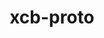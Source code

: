 ---
title: "xcb-proto"
layout: cache
categories: [package, develop]
meta: {"compilers": ["none"], "num_specs": 101, "num_specs_by_stack": {"data-vis-sdk": 15, "e4s-oneapi": 12, "e4s-rocm-external": 15, "hep": 16, "ml-linux-x86_64-rocm": 16, "root": 101}, "oss": ["ubuntu20.04", "ubuntu22.04", "ubuntu24.04"], "platforms": ["linux"], "stacks": ["data-vis-sdk", "e4s-oneapi", "e4s-rocm-external", "hep", "ml-linux-x86_64-rocm", "root"], "targets": ["x86_64_v3"], "versions": ["1.17.0"]}
spec_details: [{"compiler": "none", "hash": "34pktryzrreex7c5oemt27vfkjuggbsk", "os": "ubuntu22.04", "platform": "linux", "size": "-", "stacks": ["e4s-rocm-external", "root"], "target": "x86_64_v3", "variants": ["build_system=autotools"], "versions": ["1.17.0"]}, {"compiler": "none", "hash": "3fchl4zp5espksyom2scuhtrrwxmumci", "os": "ubuntu24.04", "platform": "linux", "size": "-", "stacks": ["ml-linux-x86_64-rocm", "root"], "target": "x86_64_v3", "variants": ["build_system=autotools"], "versions": ["1.17.0"]}, {"compiler": "none", "hash": "3h4yjqr4sj3phfvvkes7i3u2ezhevxd3", "os": "ubuntu22.04", "platform": "linux", "size": "-", "stacks": ["e4s-oneapi", "root"], "target": "x86_64_v3", "variants": ["build_system=autotools"], "versions": ["1.17.0"]}, {"compiler": "none", "hash": "3u72boq5hap5xcj4bq6xgtutumkwfk37", "os": "ubuntu22.04", "platform": "linux", "size": "-", "stacks": ["root"], "target": "x86_64_v3", "variants": ["build_system=autotools"], "versions": ["1.17.0"]}, {"compiler": "none", "hash": "3xpct3trjiablutf4k2g6j4gs2wjxh3y", "os": "ubuntu22.04", "platform": "linux", "size": "-", "stacks": ["e4s-oneapi", "root"], "target": "x86_64_v3", "variants": ["build_system=autotools"], "versions": ["1.17.0"]}, {"compiler": "none", "hash": "4iw2ldzxeq2nc6qsxeljctty5mg6sey3", "os": "ubuntu22.04", "platform": "linux", "size": "-", "stacks": ["root"], "target": "x86_64_v3", "variants": ["build_system=autotools"], "versions": ["1.17.0"]}, {"compiler": "none", "hash": "4lkswsbfp4yg7f2qibkzj6vqjzdz2v62", "os": "ubuntu22.04", "platform": "linux", "size": "-", "stacks": ["e4s-oneapi", "root"], "target": "x86_64_v3", "variants": ["build_system=autotools"], "versions": ["1.17.0"]}, {"compiler": "none", "hash": "4mpndlf4e4lvhah2775cbqsjrwx3xafy", "os": "ubuntu22.04", "platform": "linux", "size": "-", "stacks": ["e4s-oneapi", "root"], "target": "x86_64_v3", "variants": ["build_system=autotools"], "versions": ["1.17.0"]}, {"compiler": "none", "hash": "4olkmn7wmgcgpwlj4ynyqpr7d32ttkmd", "os": "ubuntu22.04", "platform": "linux", "size": "-", "stacks": ["e4s-rocm-external", "root"], "target": "x86_64_v3", "variants": ["build_system=autotools"], "versions": ["1.17.0"]}, {"compiler": "none", "hash": "4ssdp7qjozciotjkmb2kiimvzthg5s5p", "os": "ubuntu22.04", "platform": "linux", "size": "-", "stacks": ["e4s-rocm-external", "root"], "target": "x86_64_v3", "variants": ["build_system=autotools"], "versions": ["1.17.0"]}, {"compiler": "none", "hash": "53hfscaktwrlz2r7kcskv4a5dwigzzwj", "os": "ubuntu22.04", "platform": "linux", "size": "-", "stacks": ["e4s-rocm-external", "hep", "root"], "target": "x86_64_v3", "variants": ["build_system=autotools"], "versions": ["1.17.0"]}, {"compiler": "none", "hash": "5ezedjzkrg7ogawl6n35fwqqq4cv77z6", "os": "ubuntu24.04", "platform": "linux", "size": "-", "stacks": ["ml-linux-x86_64-rocm", "root"], "target": "x86_64_v3", "variants": ["build_system=autotools"], "versions": ["1.17.0"]}, {"compiler": "none", "hash": "5xb3gxj2qzkh4dwxnomrtfv4c5trawmf", "os": "ubuntu22.04", "platform": "linux", "size": "-", "stacks": ["e4s-rocm-external", "root"], "target": "x86_64_v3", "variants": ["build_system=autotools"], "versions": ["1.17.0"]}, {"compiler": "none", "hash": "6dkz5oubcst4yeyaoi52ltqrm22bkibe", "os": "ubuntu22.04", "platform": "linux", "size": "-", "stacks": ["hep", "root"], "target": "x86_64_v3", "variants": ["build_system=autotools"], "versions": ["1.17.0"]}, {"compiler": "none", "hash": "7oez52bpywq6pu2whda2ltx4pbrsjuw2", "os": "ubuntu22.04", "platform": "linux", "size": "-", "stacks": ["hep", "root"], "target": "x86_64_v3", "variants": ["build_system=autotools"], "versions": ["1.17.0"]}, {"compiler": "none", "hash": "a2mxx2bwdvqcfwdachlypqnmw56cn3sy", "os": "ubuntu22.04", "platform": "linux", "size": "-", "stacks": ["root"], "target": "x86_64_v3", "variants": ["build_system=autotools"], "versions": ["1.17.0"]}, {"compiler": "none", "hash": "aolwiaoszymlunxw6axjodf66642pe4j", "os": "ubuntu24.04", "platform": "linux", "size": "-", "stacks": ["ml-linux-x86_64-rocm", "root"], "target": "x86_64_v3", "variants": ["build_system=autotools"], "versions": ["1.17.0"]}, {"compiler": "none", "hash": "aspumabkwxd2vrbemblxdtvy7apawysb", "os": "ubuntu24.04", "platform": "linux", "size": "-", "stacks": ["ml-linux-x86_64-rocm", "root"], "target": "x86_64_v3", "variants": ["build_system=autotools"], "versions": ["1.17.0"]}, {"compiler": "none", "hash": "bbwxalg24a2zrjgpeojg3luelzkomlqd", "os": "ubuntu22.04", "platform": "linux", "size": "-", "stacks": ["e4s-rocm-external", "root"], "target": "x86_64_v3", "variants": ["build_system=autotools"], "versions": ["1.17.0"]}, {"compiler": "none", "hash": "bluxhqhi7cz3lbeuxvqoujtlvuosc2h3", "os": "ubuntu22.04", "platform": "linux", "size": "-", "stacks": ["e4s-oneapi", "root"], "target": "x86_64_v3", "variants": ["build_system=autotools"], "versions": ["1.17.0"]}, {"compiler": "none", "hash": "bnov3mja5wkrq24tjyzpts6nfh4h7wb3", "os": "ubuntu22.04", "platform": "linux", "size": "-", "stacks": ["e4s-oneapi", "root"], "target": "x86_64_v3", "variants": ["build_system=autotools"], "versions": ["1.17.0"]}, {"compiler": "none", "hash": "bv47x7zqbkwfwrxae2hvjxmfth5fkrzj", "os": "ubuntu22.04", "platform": "linux", "size": "-", "stacks": ["e4s-rocm-external", "root"], "target": "x86_64_v3", "variants": ["build_system=autotools"], "versions": ["1.17.0"]}, {"compiler": "none", "hash": "byiqzlamb52zd2upyrsddfpt2nxobvtn", "os": "ubuntu24.04", "platform": "linux", "size": "-", "stacks": ["ml-linux-x86_64-rocm", "root"], "target": "x86_64_v3", "variants": ["build_system=autotools"], "versions": ["1.17.0"]}, {"compiler": "none", "hash": "c7zaibjz7jkxlqixjq5ckegyadr5xxzs", "os": "ubuntu22.04", "platform": "linux", "size": "-", "stacks": ["e4s-rocm-external", "root"], "target": "x86_64_v3", "variants": ["build_system=autotools"], "versions": ["1.17.0"]}, {"compiler": "none", "hash": "cekutwmhz4bk4nbhyxomqjy5ywcdcorb", "os": "ubuntu22.04", "platform": "linux", "size": "-", "stacks": ["root"], "target": "x86_64_v3", "variants": ["build_system=autotools"], "versions": ["1.17.0"]}, {"compiler": "none", "hash": "cz74dnbx4jbtuxhbordylbjsa7kuddx7", "os": "ubuntu22.04", "platform": "linux", "size": "-", "stacks": ["root"], "target": "x86_64_v3", "variants": ["build_system=autotools"], "versions": ["1.17.0"]}, {"compiler": "none", "hash": "dbkfoxvwy5q2zkpcyiqglujp522qpky5", "os": "ubuntu22.04", "platform": "linux", "size": "-", "stacks": ["hep", "root"], "target": "x86_64_v3", "variants": ["build_system=autotools"], "versions": ["1.17.0"]}, {"compiler": "none", "hash": "dowxvaeajcd6cpgr5uwotvdkzru46qyr", "os": "ubuntu22.04", "platform": "linux", "size": "-", "stacks": ["hep", "root"], "target": "x86_64_v3", "variants": ["build_system=autotools"], "versions": ["1.17.0"]}, {"compiler": "none", "hash": "dzznhqqtw4yiwfygnox3kir5sguk3ioe", "os": "ubuntu20.04", "platform": "linux", "size": "-", "stacks": ["data-vis-sdk", "root"], "target": "x86_64_v3", "variants": ["build_system=autotools"], "versions": ["1.17.0"]}, {"compiler": "none", "hash": "e77mhwzqr42y2mhdsgnmv53qzq2igujh", "os": "ubuntu22.04", "platform": "linux", "size": "-", "stacks": ["e4s-rocm-external", "root"], "target": "x86_64_v3", "variants": ["build_system=autotools"], "versions": ["1.17.0"]}, {"compiler": "none", "hash": "efwmwuq6l5ztkfthsgjyy2uukhisc2x7", "os": "ubuntu22.04", "platform": "linux", "size": "-", "stacks": ["root"], "target": "x86_64_v3", "variants": ["build_system=autotools"], "versions": ["1.17.0"]}, {"compiler": "none", "hash": "erfecavvamei4nnpffmrzmqqr2hd3q5s", "os": "ubuntu24.04", "platform": "linux", "size": "-", "stacks": ["ml-linux-x86_64-rocm", "root"], "target": "x86_64_v3", "variants": ["build_system=autotools"], "versions": ["1.17.0"]}, {"compiler": "none", "hash": "f7l52sfc2iaxva2ykifnrjjgknuzycni", "os": "ubuntu20.04", "platform": "linux", "size": "-", "stacks": ["data-vis-sdk", "root"], "target": "x86_64_v3", "variants": ["build_system=autotools"], "versions": ["1.17.0"]}, {"compiler": "none", "hash": "fhdu6yfgtqr4cndwpkgnisp6joxs2gu2", "os": "ubuntu22.04", "platform": "linux", "size": "-", "stacks": ["root"], "target": "x86_64_v3", "variants": ["build_system=autotools"], "versions": ["1.17.0"]}, {"compiler": "none", "hash": "fnpmkufjgmhpxxw2sdyjpsgkjzgna2pd", "os": "ubuntu22.04", "platform": "linux", "size": "-", "stacks": ["root"], "target": "x86_64_v3", "variants": ["build_system=autotools"], "versions": ["1.17.0"]}, {"compiler": "none", "hash": "fo5f7ekkd6sinesj23d3i5xyjktxhth6", "os": "ubuntu22.04", "platform": "linux", "size": "-", "stacks": ["e4s-oneapi", "root"], "target": "x86_64_v3", "variants": ["build_system=autotools"], "versions": ["1.17.0"]}, {"compiler": "none", "hash": "gponqrfg4d76gp5hxxhw266gddusjvun", "os": "ubuntu20.04", "platform": "linux", "size": "-", "stacks": ["data-vis-sdk", "root"], "target": "x86_64_v3", "variants": ["build_system=autotools"], "versions": ["1.17.0"]}, {"compiler": "none", "hash": "hd2pkvbq4weppcyv62gsjkv4bsbsasjw", "os": "ubuntu22.04", "platform": "linux", "size": "-", "stacks": ["root"], "target": "x86_64_v3", "variants": ["build_system=autotools"], "versions": ["1.17.0"]}, {"compiler": "none", "hash": "hn7io76gt3jej2mfgzzxpiqjksgret4m", "os": "ubuntu24.04", "platform": "linux", "size": "-", "stacks": ["ml-linux-x86_64-rocm", "root"], "target": "x86_64_v3", "variants": ["build_system=autotools"], "versions": ["1.17.0"]}, {"compiler": "none", "hash": "hwqdgxdqfnoidj66fbaadjvkv6ea4mxc", "os": "ubuntu20.04", "platform": "linux", "size": "-", "stacks": ["data-vis-sdk", "root"], "target": "x86_64_v3", "variants": ["build_system=autotools"], "versions": ["1.17.0"]}, {"compiler": "none", "hash": "i2bw3mai5jfykjmcjnngm2fiwygv2555", "os": "ubuntu22.04", "platform": "linux", "size": "-", "stacks": ["root"], "target": "x86_64_v3", "variants": ["build_system=autotools"], "versions": ["1.17.0"]}, {"compiler": "none", "hash": "i6bahfezpscfued54pvjofc3rcw4vq7t", "os": "ubuntu22.04", "platform": "linux", "size": "-", "stacks": ["e4s-rocm-external", "root"], "target": "x86_64_v3", "variants": ["build_system=autotools"], "versions": ["1.17.0"]}, {"compiler": "none", "hash": "i7h4gvi2gmlkoj47qpijrjget7wzy2le", "os": "ubuntu22.04", "platform": "linux", "size": "-", "stacks": ["hep", "root"], "target": "x86_64_v3", "variants": ["build_system=autotools"], "versions": ["1.17.0"]}, {"compiler": "none", "hash": "idqak6lyhslbf5hholll2dljilg4vqlo", "os": "ubuntu22.04", "platform": "linux", "size": "-", "stacks": ["root"], "target": "x86_64_v3", "variants": ["build_system=autotools"], "versions": ["1.17.0"]}, {"compiler": "none", "hash": "isxti2cqqbsr3eqw26hyiskfghnm2pxj", "os": "ubuntu22.04", "platform": "linux", "size": "-", "stacks": ["root"], "target": "x86_64_v3", "variants": ["build_system=autotools"], "versions": ["1.17.0"]}, {"compiler": "none", "hash": "ja7ujudfqf7e47vdufpacjvisjgydabx", "os": "ubuntu22.04", "platform": "linux", "size": "-", "stacks": ["e4s-oneapi", "root"], "target": "x86_64_v3", "variants": ["build_system=autotools"], "versions": ["1.17.0"]}, {"compiler": "none", "hash": "jbqjxhffjhewqioii6nm6ui7eqih3znf", "os": "ubuntu22.04", "platform": "linux", "size": "-", "stacks": ["root"], "target": "x86_64_v3", "variants": ["build_system=autotools"], "versions": ["1.17.0"]}, {"compiler": "none", "hash": "jkpugyjljcj7jqiyn3s5aqrgt3b3dbbe", "os": "ubuntu22.04", "platform": "linux", "size": "-", "stacks": ["root"], "target": "x86_64_v3", "variants": ["build_system=autotools"], "versions": ["1.17.0"]}, {"compiler": "none", "hash": "js3r3jxmancz52bs7kfm5igb2szsxsol", "os": "ubuntu24.04", "platform": "linux", "size": "-", "stacks": ["ml-linux-x86_64-rocm", "root"], "target": "x86_64_v3", "variants": ["build_system=autotools"], "versions": ["1.17.0"]}, {"compiler": "none", "hash": "jvabskvgzhfu6xt4lbbsip5qfybccpjy", "os": "ubuntu22.04", "platform": "linux", "size": "-", "stacks": ["e4s-oneapi", "root"], "target": "x86_64_v3", "variants": ["build_system=autotools"], "versions": ["1.17.0"]}, {"compiler": "none", "hash": "jwfreytdd7vwcg6c4cggigjdxem2rjcm", "os": "ubuntu22.04", "platform": "linux", "size": "-", "stacks": ["hep", "root"], "target": "x86_64_v3", "variants": ["build_system=autotools"], "versions": ["1.17.0"]}, {"compiler": "none", "hash": "jztccsu4mihll27vxhyiwo7nun4dshcv", "os": "ubuntu22.04", "platform": "linux", "size": "-", "stacks": ["e4s-rocm-external", "root"], "target": "x86_64_v3", "variants": ["build_system=autotools"], "versions": ["1.17.0"]}, {"compiler": "none", "hash": "kedoiy623neskwn6f4thj5tl7ds7h6wh", "os": "ubuntu20.04", "platform": "linux", "size": "-", "stacks": ["data-vis-sdk", "root"], "target": "x86_64_v3", "variants": ["build_system=autotools"], "versions": ["1.17.0"]}, {"compiler": "none", "hash": "kezh3ylrvn5yafanwzewiyojmbdzdi2d", "os": "ubuntu22.04", "platform": "linux", "size": "-", "stacks": ["root"], "target": "x86_64_v3", "variants": ["build_system=autotools"], "versions": ["1.17.0"]}, {"compiler": "none", "hash": "kfboc64ruy43q6qb5ybkfb7tmrbn6go7", "os": "ubuntu22.04", "platform": "linux", "size": "-", "stacks": ["e4s-rocm-external", "root"], "target": "x86_64_v3", "variants": ["build_system=autotools"], "versions": ["1.17.0"]}, {"compiler": "none", "hash": "khnbtnmy4tj44gpin4357bdeiqftyacc", "os": "ubuntu20.04", "platform": "linux", "size": "-", "stacks": ["data-vis-sdk", "root"], "target": "x86_64_v3", "variants": ["build_system=autotools"], "versions": ["1.17.0"]}, {"compiler": "none", "hash": "khxe347mbeczzoyg4hbctxb4e3fxxupy", "os": "ubuntu22.04", "platform": "linux", "size": "-", "stacks": ["root"], "target": "x86_64_v3", "variants": ["build_system=autotools"], "versions": ["1.17.0"]}, {"compiler": "none", "hash": "kt343tkgqbbyguaecbugf2dxbk4cnjgb", "os": "ubuntu24.04", "platform": "linux", "size": "-", "stacks": ["ml-linux-x86_64-rocm", "root"], "target": "x86_64_v3", "variants": ["build_system=autotools"], "versions": ["1.17.0"]}, {"compiler": "none", "hash": "l3wbxoxdcvijun72tlwiuwin2iefx5jn", "os": "ubuntu22.04", "platform": "linux", "size": "-", "stacks": ["hep", "root"], "target": "x86_64_v3", "variants": ["build_system=autotools"], "versions": ["1.17.0"]}, {"compiler": "none", "hash": "lcbz2kxpkteyourdr4o434fduq4shqx3", "os": "ubuntu22.04", "platform": "linux", "size": "-", "stacks": ["root"], "target": "x86_64_v3", "variants": ["build_system=autotools"], "versions": ["1.17.0"]}, {"compiler": "none", "hash": "ldmmknuvrkoy22nztiexd4k47liykcof", "os": "ubuntu22.04", "platform": "linux", "size": "-", "stacks": ["root"], "target": "x86_64_v3", "variants": ["build_system=autotools"], "versions": ["1.17.0"]}, {"compiler": "none", "hash": "lsxshglfsgpxle2h3bdaznzrh7vvbq4p", "os": "ubuntu24.04", "platform": "linux", "size": "-", "stacks": ["ml-linux-x86_64-rocm", "root"], "target": "x86_64_v3", "variants": ["build_system=autotools"], "versions": ["1.17.0"]}, {"compiler": "none", "hash": "ly4rnsahpimicjl7r37bgalpjjp4oxf5", "os": "ubuntu20.04", "platform": "linux", "size": "-", "stacks": ["data-vis-sdk", "root"], "target": "x86_64_v3", "variants": ["build_system=autotools"], "versions": ["1.17.0"]}, {"compiler": "none", "hash": "mklvjvrqge3vqacegjbx6f22dedp52ky", "os": "ubuntu22.04", "platform": "linux", "size": "-", "stacks": ["root"], "target": "x86_64_v3", "variants": ["build_system=autotools"], "versions": ["1.17.0"]}, {"compiler": "none", "hash": "mljdlvhf77bteeqolkqkk3ek4ubrpzkf", "os": "ubuntu20.04", "platform": "linux", "size": "-", "stacks": ["data-vis-sdk", "root"], "target": "x86_64_v3", "variants": ["build_system=autotools"], "versions": ["1.17.0"]}, {"compiler": "none", "hash": "mls3dq3g2pqsgvil3owzo2d6sol4tin7", "os": "ubuntu22.04", "platform": "linux", "size": "-", "stacks": ["root"], "target": "x86_64_v3", "variants": ["build_system=autotools"], "versions": ["1.17.0"]}, {"compiler": "none", "hash": "msfsz3fi6lqzhiurlddvaq7m6wdmn4e5", "os": "ubuntu22.04", "platform": "linux", "size": "-", "stacks": ["e4s-oneapi", "root"], "target": "x86_64_v3", "variants": ["build_system=autotools"], "versions": ["1.17.0"]}, {"compiler": "none", "hash": "mttx63capdqmwx2nj4lsbdi5nx56vimz", "os": "ubuntu22.04", "platform": "linux", "size": "-", "stacks": ["root"], "target": "x86_64_v3", "variants": ["build_system=autotools"], "versions": ["1.17.0"]}, {"compiler": "none", "hash": "np27pa6autr4cwyuxjyoxxb3ck2r72bn", "os": "ubuntu22.04", "platform": "linux", "size": "-", "stacks": ["e4s-oneapi", "root"], "target": "x86_64_v3", "variants": ["build_system=autotools"], "versions": ["1.17.0"]}, {"compiler": "none", "hash": "nywjxfq7rzgxsmhdrrxqgj7xkrx46wi2", "os": "ubuntu22.04", "platform": "linux", "size": "-", "stacks": ["hep", "root"], "target": "x86_64_v3", "variants": ["build_system=autotools"], "versions": ["1.17.0"]}, {"compiler": "none", "hash": "o43wytux4pfqs3knjh2cjazijx4ydqqq", "os": "ubuntu24.04", "platform": "linux", "size": "-", "stacks": ["ml-linux-x86_64-rocm", "root"], "target": "x86_64_v3", "variants": ["build_system=autotools"], "versions": ["1.17.0"]}, {"compiler": "none", "hash": "oe7sz5mua2jur746ifd5x6a4ilnhz75b", "os": "ubuntu24.04", "platform": "linux", "size": "-", "stacks": ["ml-linux-x86_64-rocm", "root"], "target": "x86_64_v3", "variants": ["build_system=autotools"], "versions": ["1.17.0"]}, {"compiler": "none", "hash": "pex6cn2effahlr2s3wuftzhyg4sb7krd", "os": "ubuntu22.04", "platform": "linux", "size": "-", "stacks": ["hep", "root"], "target": "x86_64_v3", "variants": ["build_system=autotools"], "versions": ["1.17.0"]}, {"compiler": "none", "hash": "phmahaguw4oetseglmjwzqcqyxlqxq2y", "os": "ubuntu22.04", "platform": "linux", "size": "-", "stacks": ["e4s-oneapi", "root"], "target": "x86_64_v3", "variants": ["build_system=autotools"], "versions": ["1.17.0"]}, {"compiler": "none", "hash": "pimdvh5w7agnshf3rzkp7gaaheuy3d2c", "os": "ubuntu24.04", "platform": "linux", "size": "-", "stacks": ["ml-linux-x86_64-rocm", "root"], "target": "x86_64_v3", "variants": ["build_system=autotools"], "versions": ["1.17.0"]}, {"compiler": "none", "hash": "pkrkont7vromqcllyllubajji4rjejec", "os": "ubuntu22.04", "platform": "linux", "size": "-", "stacks": ["root"], "target": "x86_64_v3", "variants": ["build_system=autotools"], "versions": ["1.17.0"]}, {"compiler": "none", "hash": "pmmsgbhx4nxru22vbhu7o6hyudfb4e65", "os": "ubuntu24.04", "platform": "linux", "size": "-", "stacks": ["ml-linux-x86_64-rocm", "root"], "target": "x86_64_v3", "variants": ["build_system=autotools"], "versions": ["1.17.0"]}, {"compiler": "none", "hash": "qlkafoy4mh2ty4amoxjxe4rzmrvgl3ji", "os": "ubuntu22.04", "platform": "linux", "size": "-", "stacks": ["hep", "root"], "target": "x86_64_v3", "variants": ["build_system=autotools"], "versions": ["1.17.0"]}, {"compiler": "none", "hash": "qxkjzmrkpgcbdoxm4slegnnyamiurrni", "os": "ubuntu22.04", "platform": "linux", "size": "-", "stacks": ["hep", "root"], "target": "x86_64_v3", "variants": ["build_system=autotools"], "versions": ["1.17.0"]}, {"compiler": "none", "hash": "qyvt62myzjnyticnky4e2aezntu523dl", "os": "ubuntu24.04", "platform": "linux", "size": "-", "stacks": ["ml-linux-x86_64-rocm", "root"], "target": "x86_64_v3", "variants": ["build_system=autotools"], "versions": ["1.17.0"]}, {"compiler": "none", "hash": "r6dsrjzad3rwkpgsgayxljcgu7hycou4", "os": "ubuntu22.04", "platform": "linux", "size": "-", "stacks": ["root"], "target": "x86_64_v3", "variants": ["build_system=autotools"], "versions": ["1.17.0"]}, {"compiler": "none", "hash": "r6khvoykndzpb6efgu3vcytxmtv7ufn7", "os": "ubuntu20.04", "platform": "linux", "size": "-", "stacks": ["data-vis-sdk", "root"], "target": "x86_64_v3", "variants": ["build_system=autotools"], "versions": ["1.17.0"]}, {"compiler": "none", "hash": "rdnwyth4z4x57vdispgsgzxhunb6ixbi", "os": "ubuntu22.04", "platform": "linux", "size": "-", "stacks": ["hep", "root"], "target": "x86_64_v3", "variants": ["build_system=autotools"], "versions": ["1.17.0"]}, {"compiler": "none", "hash": "rqxq4io3pov7zyaqd3zlgzf7ssuqygge", "os": "ubuntu20.04", "platform": "linux", "size": "-", "stacks": ["data-vis-sdk", "root"], "target": "x86_64_v3", "variants": ["build_system=autotools"], "versions": ["1.17.0"]}, {"compiler": "none", "hash": "tumpnjsax6eb6e5phljsgj4h5sd55n7z", "os": "ubuntu22.04", "platform": "linux", "size": "-", "stacks": ["root"], "target": "x86_64_v3", "variants": ["build_system=autotools"], "versions": ["1.17.0"]}, {"compiler": "none", "hash": "twf7uxibm7vscoeb6m7ulldoh5uucgew", "os": "ubuntu20.04", "platform": "linux", "size": "-", "stacks": ["data-vis-sdk", "root"], "target": "x86_64_v3", "variants": ["build_system=autotools"], "versions": ["1.17.0"]}, {"compiler": "none", "hash": "ut7ngptpcbcpcpexipdwxccbdpdegppm", "os": "ubuntu20.04", "platform": "linux", "size": "-", "stacks": ["data-vis-sdk", "root"], "target": "x86_64_v3", "variants": ["build_system=autotools"], "versions": ["1.17.0"]}, {"compiler": "none", "hash": "v373o4yq6onq2x663zqfftgp2apii4jm", "os": "ubuntu22.04", "platform": "linux", "size": "-", "stacks": ["e4s-rocm-external", "root"], "target": "x86_64_v3", "variants": ["build_system=autotools"], "versions": ["1.17.0"]}, {"compiler": "none", "hash": "v3y4mevet67tfwyu3rcd3shlr34dfieh", "os": "ubuntu20.04", "platform": "linux", "size": "-", "stacks": ["data-vis-sdk", "root"], "target": "x86_64_v3", "variants": ["build_system=autotools"], "versions": ["1.17.0"]}, {"compiler": "none", "hash": "v5tga5iqncuoxfj7kfdrepoqeyvsefvj", "os": "ubuntu22.04", "platform": "linux", "size": "-", "stacks": ["hep", "root"], "target": "x86_64_v3", "variants": ["build_system=autotools"], "versions": ["1.17.0"]}, {"compiler": "none", "hash": "vaij3w726y3o4cssntp3qowuh4s5f3om", "os": "ubuntu22.04", "platform": "linux", "size": "-", "stacks": ["root"], "target": "x86_64_v3", "variants": ["build_system=autotools"], "versions": ["1.17.0"]}, {"compiler": "none", "hash": "vavoritvo7i2ixnkrrbh56i6gggnqa6o", "os": "ubuntu22.04", "platform": "linux", "size": "-", "stacks": ["e4s-rocm-external", "root"], "target": "x86_64_v3", "variants": ["build_system=autotools"], "versions": ["1.17.0"]}, {"compiler": "none", "hash": "vt4bmccdv2iephorad4pfrnjocqsoict", "os": "ubuntu24.04", "platform": "linux", "size": "-", "stacks": ["ml-linux-x86_64-rocm", "root"], "target": "x86_64_v3", "variants": ["build_system=autotools"], "versions": ["1.17.0"]}, {"compiler": "none", "hash": "w2qpkdqfij4yftipinazfrv65op7mh3t", "os": "ubuntu22.04", "platform": "linux", "size": "-", "stacks": ["e4s-rocm-external", "root"], "target": "x86_64_v3", "variants": ["build_system=autotools"], "versions": ["1.17.0"]}, {"compiler": "none", "hash": "wb23qwdbh2w4pv3tbb3uc5bccl755kve", "os": "ubuntu20.04", "platform": "linux", "size": "-", "stacks": ["data-vis-sdk", "root"], "target": "x86_64_v3", "variants": ["build_system=autotools"], "versions": ["1.17.0"]}, {"compiler": "none", "hash": "xbi5mtzmpumoojharfch5jzajzeijcec", "os": "ubuntu22.04", "platform": "linux", "size": "-", "stacks": ["root"], "target": "x86_64_v3", "variants": ["build_system=autotools"], "versions": ["1.17.0"]}, {"compiler": "none", "hash": "xug3vvyspeblghogbv2fxmkqh5knh6i2", "os": "ubuntu22.04", "platform": "linux", "size": "-", "stacks": ["root"], "target": "x86_64_v3", "variants": ["build_system=autotools"], "versions": ["1.17.0"]}, {"compiler": "none", "hash": "yhalalv6gj5dpl77wq72izwblhuvvfle", "os": "ubuntu22.04", "platform": "linux", "size": "-", "stacks": ["root"], "target": "x86_64_v3", "variants": ["build_system=autotools"], "versions": ["1.17.0"]}, {"compiler": "none", "hash": "yw62bnpcbr7iyw35bban6zlfminsivvi", "os": "ubuntu22.04", "platform": "linux", "size": "-", "stacks": ["hep", "root"], "target": "x86_64_v3", "variants": ["build_system=autotools"], "versions": ["1.17.0"]}, {"compiler": "none", "hash": "z2h2vsgioltcug7kjoel724zfgfnt3gf", "os": "ubuntu22.04", "platform": "linux", "size": "-", "stacks": ["hep", "root"], "target": "x86_64_v3", "variants": ["build_system=autotools"], "versions": ["1.17.0"]}, {"compiler": "none", "hash": "zezvky5plyqwn2ug6iqafeb3ontlppdk", "os": "ubuntu20.04", "platform": "linux", "size": "-", "stacks": ["data-vis-sdk", "root"], "target": "x86_64_v3", "variants": ["build_system=autotools"], "versions": ["1.17.0"]}]
---